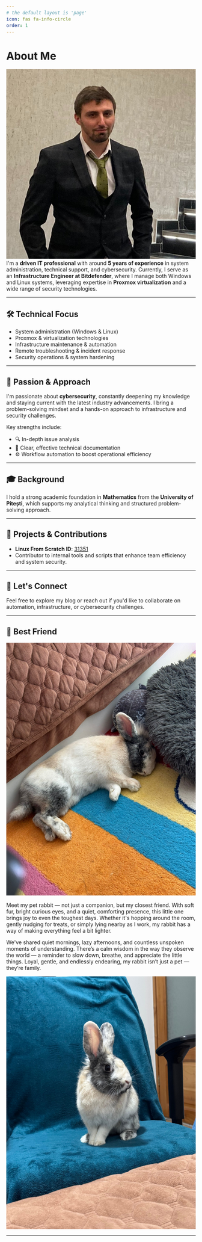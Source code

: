 ```yaml
---
# the default layout is 'page'
icon: fas fa-info-circle
order: 1
---
```



# About Me
![My profile photo](/assets/img/me.jpg)
I'm a **driven IT professional** with around **5 years of experience** in system administration, technical support, and cybersecurity. Currently, I serve as an **Infrastructure Engineer at Bitdefender**, where I manage both Windows and Linux systems, leveraging expertise in **Proxmox virtualization** and a wide range of security technologies.

---

## 🛠️ Technical Focus

- System administration (Windows & Linux)
- Proxmox & virtualization technologies
- Infrastructure maintenance & automation
- Remote troubleshooting & incident response
- Security operations & system hardening

---

## 🎯 Passion & Approach

I'm passionate about **cybersecurity**, constantly deepening my knowledge and staying current with the latest industry advancements. I bring a problem-solving mindset and a hands-on approach to infrastructure and security challenges.

Key strengths include:

- 🔍 In-depth issue analysis
- 🧾 Clear, effective technical documentation
- ⚙️ Workflow automation to boost operational efficiency

---

## 🎓 Background

I hold a strong academic foundation in **Mathematics** from the **University of Pitești**, which supports my analytical thinking and structured problem-solving approach.

---

## 🧪 Projects & Contributions

- **Linux From Scratch ID**: [31351](https://www.linuxfromscratch.org/cgi-bin/lfscounter.php)
- Contributor to internal tools and scripts that enhance team efficiency and system security.

---

## 💬 Let's Connect

Feel free to explore my blog or reach out if you'd like to collaborate on automation, infrastructure, or cybersecurity challenges.

---

## 🐇 Best Friend

![Rila photo](/assets/img/rila.jpg)

Meet my pet rabbit — not just a companion, but my closest friend. With soft fur, bright curious eyes, and a quiet, comforting presence, this little one brings joy to even the toughest days. Whether it's hopping around the room, gently nudging for treats, or simply lying nearby as I work, my rabbit has a way of making everything feel a bit lighter.

We've shared quiet mornings, lazy afternoons, and countless unspoken moments of understanding. There’s a calm wisdom in the way they observe the world — a reminder to slow down, breathe, and appreciate the little things. Loyal, gentle, and endlessly endearing, my rabbit isn’t just a pet — they’re family.

![Rila photo 2](/assets/img/rila2.jpg)

---